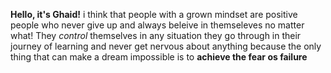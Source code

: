**Hello, it's Ghaid!** i think that people with a grown mindset are positive people who never give up and always beleive in themseleves no matter what! They *control* themselves in any situation they go through in their journey of learning and never get nervous about anything because the only thing that can make a dream impossible is to **achieve the fear os failure**
